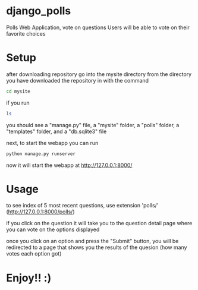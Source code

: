 # django_polls
Polls Web Application, vote on questions
Users will be able to vote on their favorite choices 

# Setup
after downloading repository go into the mysite directory from the directory you have downloaded the repository in with the command

```bash
cd mysite
```
if you run 
```bash
ls
```
you should see a "manage.py" file, a "mysite" folder, a "polls" folder, a "templates" folder, and a "db.sqlite3" file

next, to start the webapp you can run 

```bash
python manage.py runserver
```

now it will start the webapp at http://127.0.0.1:8000/

# Usage
to see index of 5 most recent questions, use extension 'polls/' (http://127.0.0.1:8000/polls/)

if you click on the question it will take you to the question detail page where you can vote on the options displayed

once you click on an option and press the "Submit" button, you will be redirected to a page that shows you the results of the quesion (how many votes each option got)

# Enjoy!! :)




